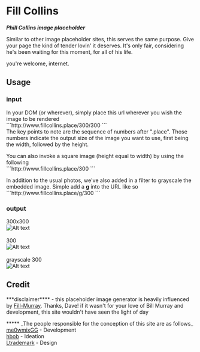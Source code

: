 
# Fill Collins
***Phill Collins image placeholder***

<p>Similar to other image placeholder sites, this serves the same purpose. Give your page the kind of tender lovin' it deserves. It's only fair, considering he's been waiting for this moment, for all of his life.</p>
<p>you're welcome, internet.</p>


## Usage

### input
<p>In your DOM (or wherever), simply place this url wherever you wish the image to be rendered <br/>
  ```http://www.fillcollins.place/300/300 ``` <br/>
The key points to note are the sequence of numbers after ".place". Those numbers indicate the output size of the image you want to use, first being the width, followed by the height.</p>
<p>You can also invoke a square image (height equal to width) by using the following<br/>
  ```http://www.fillcollins.place/300 ``` </p>
<p>In addition to the usual photos, we've also added in a filter to grayscale the embedded image. Simple add a <b>g</b> into the URL like so<br />
  ```http://www.fillcollins.place/g/300 ``` </p>

### output
  300x300 <br>
  ![Alt text](http://www.fillcollins.place/300/300 "300x300")<br><br>
  300<br>
  ![Alt text](http://www.fillcollins.place/300/ "300")<br><br>
  grayscale 300 <br>
  ![Alt text](http://www.fillcollins.place/g/300 "300")

## Credit
  <p>***disclaimer**** - this placeholder image generator is heavily influenced by <a href="https://github.com/davecowart/fill-murray">Fill-Murray</a>. Thanks, Dave! if it wasn't for your love of Bill Murray and development, this site wouldn't have seen the light
    of day</p>
*****
_The people responsible for the conception of this site are as follows_ <br>
     <a href="//twitter.com/me0wmixgg" target="_blank">me0wmixGG</a> - Development <br>
     <a href="//www.twitter.com/hbob" target="_blank">hbob</a> - Ideation <br>
     <a href="//www.twitter.com/ltrademark" target="_blank">Ltrademark</a> - Design
